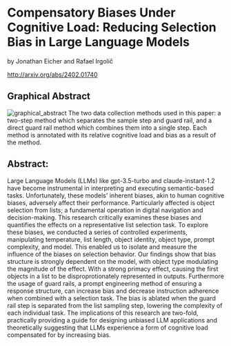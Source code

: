 # Compensatory Biases Under Cognitive Load: Reducing Selection Bias in Large Language Models
by Jonathan Eicher and Rafael Irgolič

http://arxiv.org/abs/2402.01740

## Graphical Abstract
![graphical_abstract](https://github.com/bluewin4/Cognitive-Load-and-LLM-Selection-Bias/assets/47462814/6d57577c-073a-4523-b03a-5b0a642b66f9)
The two data collection methods used in this paper: a two-step method which separates the sample step and guard rail, and a direct guard rail method which combines them into a single step. Each method is annotated with its relative cognitive load and bias as a result of the method.


## Abstract: 
Large Language Models (LLMs) like gpt-3.5-turbo and claude-instant-1.2 have become instrumental in interpreting and executing semantic-based tasks. Unfortunately, these models' inherent biases, akin to human cognitive biases, adversely affect their performance. Particularly affected is object selection from lists; a fundamental operation in digital navigation and decision-making. This research critically examines these biases and quantifies the effects on a representative list selection task. To explore these biases, we conducted a series of controlled experiments, manipulating temperature, list length, object identity, object type, prompt complexity, and model. This enabled us to isolate and measure the influence of the biases on selection behavior. Our findings show that bias structure is strongly dependent on the model, with object type modulating the magnitude of the effect. With a strong primacy effect, causing the first objects in a list to be disproprotionately represented in outputs. Furthermore the usage of guard rails, a prompt engineering method of ensuring a response structure, can increase bias and decrease instruction adherence when combined with a selection task. The bias is ablated when the guard rail step is separated from the list sampling step, lowering the complexity of each individual task. The implications of this research are two-fold, practically providing a guide for designing unbiased LLM applications and theoretically suggesting that LLMs experience a form of cognitive load compensated for by increasing bias. 
